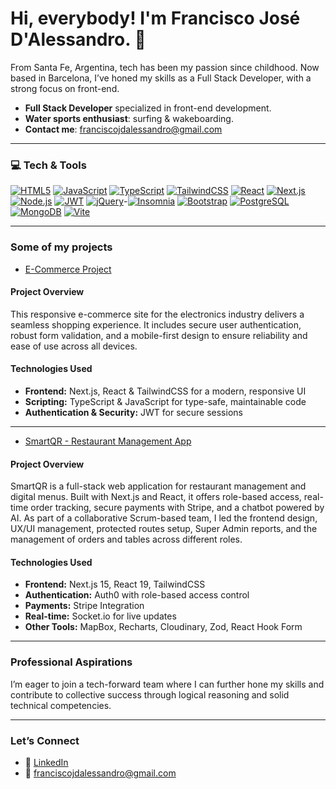 <H1> Hi, everybody! I'm Francisco José D'Alessandro. 👋</H1>

<P>From Santa Fe, Argentina, tech has been my passion since childhood. Now based in Barcelona, I’ve honed my skills as a Full Stack Developer, with a strong focus on front-end.</P>

- **Full Stack Developer** specialized in front-end development.  
- **Water sports enthusiast**: surfing & wakeboarding.  
- **Contact me**: franciscojdalessandro@gmail.com  

---

<h3>💻 Tech & Tools</h3>

[![HTML5](https://img.shields.io/badge/-HTML5-E34F26?style=for-the-badge&logo=html5&logoColor=white)](https://developer.mozilla.org/docs/Web/HTML) [![JavaScript](https://img.shields.io/badge/-JavaScript-F7DF1E?style=for-the-badge&logo=javascript&logoColor=black)](https://developer.mozilla.org/docs/Web/JavaScript) [![TypeScript](https://img.shields.io/badge/-TypeScript-3178C6?style=for-the-badge&logo=typescript&logoColor=white)](https://www.typescriptlang.org/) [![TailwindCSS](https://img.shields.io/badge/-TailwindCSS-06B6D4?style=for-the-badge&logo=tailwind-css&logoColor=white)](https://tailwindcss.com/) [![React](https://img.shields.io/badge/-React-20232A?style=for-the-badge&logo=react&logoColor=61DAFB)](https://reactjs.org/) [![Next.js](https://img.shields.io/badge/-Next.js-000000?style=for-the-badge&logo=next.js&logoColor=white)](https://nextjs.org/) [![Node.js](https://img.shields.io/badge/-Node.js-339933?style=for-the-badge&logo=node.js&logoColor=white)](https://nodejs.org/) [![JWT](https://img.shields.io/badge/-JWT-000000?style=for-the-badge&logo=json-web-tokens&logoColor=white)](https://jwt.io/) [![jQuery](https://img.shields.io/badge/-jQuery-0769AD?style=for-the-badge&logo=jquery&logoColor=white)](https://jquery.com/)-[![Insomnia](https://img.shields.io/badge/-Insomnia-4000BF?style=for-the-badge&logo=insomnia&logoColor=white)](https://insomnia.rest/) [![Bootstrap](https://img.shields.io/badge/-Bootstrap-7952B3?style=for-the-badge&logo=bootstrap&logoColor=white)](https://getbootstrap.com/) [![PostgreSQL](https://img.shields.io/badge/-PostgreSQL-316192?style=for-the-badge&logo=postgresql&logoColor=white)](https://www.postgresql.org/) [![MongoDB](https://img.shields.io/badge/-MongoDB-47A248?style=for-the-badge&logo=mongodb&logoColor=white)](https://www.mongodb.com/) [![Vite](https://img.shields.io/badge/-Vite-646CFF?style=for-the-badge&logo=vite&logoColor=white)](https://vitejs.dev/)


---

<h3>Some of my projects</h3>

- [E-Commerce Project](<link-a-tu-proyecto>)

<h4>Project Overview</h4>

<p>This responsive e-commerce site for the electronics industry delivers a seamless shopping experience. It includes secure user authentication, robust form validation, and a mobile-first design to ensure reliability and ease of use across all devices.</p>

<h4>Technologies Used</h4>

- **Frontend:** Next.js, React & TailwindCSS for a modern, responsive UI  
- **Scripting:** TypeScript & JavaScript for type-safe, maintainable code  
- **Authentication & Security:** JWT for secure sessions  

---

- [SmartQR - Restaurant Management App](<smart-qr.tech>)

<h4>Project Overview</h4>

<p>SmartQR is a full-stack web application for restaurant management and digital menus. Built with Next.js and React, it offers role-based access, real-time order tracking, secure payments with Stripe, and a chatbot powered by AI. As part of a collaborative Scrum-based team, I led the frontend design, UX/UI management, protected routes setup, Super Admin reports, and the management of orders and tables across different roles.</p>

<h4>Technologies Used</h4>

- **Frontend:** Next.js 15, React 19, TailwindCSS  
- **Authentication:** Auth0 with role-based access control  
- **Payments:** Stripe Integration  
- **Real-time:** Socket.io for live updates  
- **Other Tools:** MapBox, Recharts, Cloudinary, Zod, React Hook Form  

---

<h3>Professional Aspirations</h3>

<p>I’m eager to join a tech-forward team where I can further hone my skills and contribute to collective success through logical reasoning and solid technical competencies.</p>

---

<h3>Let’s Connect</h3>

- 🔗 [LinkedIn](https://www.linkedin.com/in/francisco-dalessandro)  
- 📧 franciscojdalessandro@gmail.com  
